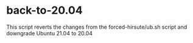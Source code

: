 # back-to-20.04
This script reverts the changes from the forced-hirsute/ub.sh script and downgrade Ubuntu 21.04 to 20.04
